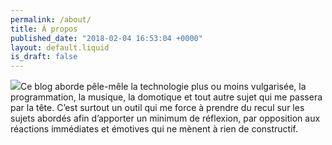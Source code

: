 ```yaml
---
permalink: /about/
title: À propos
published_date: "2018-02-04 16:53:04 +0000"
layout: default.liquid
is_draft: false
---
```

<img class="alignleft"
src="https://secure.gravatar.com/avatar/7a2a3b9fd62972fa271deb3d0e31256c/?s=110&d=retro"/>Ce
blog aborde pêle-mêle la technologie plus ou moins vulgarisée, la programmation,
la musique, la domotique et tout autre sujet qui me passera par la tête. C’est
surtout un outil qui me force à prendre du recul sur les sujets abordés afin
d’apporter un minimum de réflexion, par opposition aux réactions immédiates et
émotives qui ne mènent à rien de constructif.
